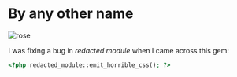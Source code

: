 By any other name
=================

![rose](origami/rose.png)

I was fixing a bug in *redacted module* when I came across this gem:

```php
<?php redacted_module::emit_horrible_css(); ?>
```
